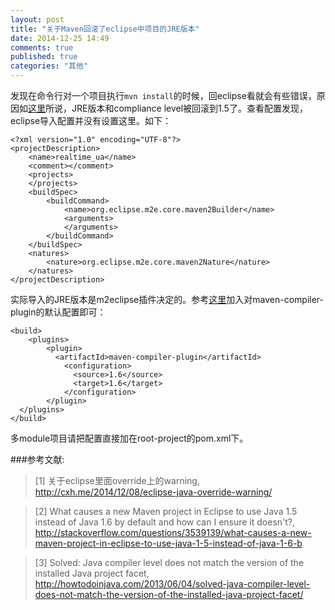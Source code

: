```yaml
---
layout: post
title: "关于Maven回滚了eclipse中项目的JRE版本"
date: 2014-12-25 14:49
comments: true
published: true
categories: "其他"
---
```


  发现在命令行对一个项目执行`mvn install`的时候，回eclipse看就会有些错误，原因如[这里][1]所说，JRE版本和compliance level被回滚到1.5了。查看配置发现，eclipse导入配置并没有设置这里。如下：

	<?xml version="1.0" encoding="UTF-8"?>
	<projectDescription>
		<name>realtime_ua</name>
		<comment></comment>
		<projects>
		</projects>
		<buildSpec>
			<buildCommand>
				<name>org.eclipse.m2e.core.maven2Builder</name>
				<arguments>
				</arguments>
			</buildCommand>
		</buildSpec>
		<natures>
			<nature>org.eclipse.m2e.core.maven2Nature</nature>
		</natures>
	</projectDescription>

  实际导入的JRE版本是m2eclipse插件决定的。参考[这里][2]加入对maven-compiler-plugin的默认配置即可：

	<build>
	    <plugins>
	        <plugin>
	          <artifactId>maven-compiler-plugin</artifactId>
	            <configuration>
	              <source>1.6</source>
	              <target>1.6</target>
	            </configuration>
	        </plugin>
	  </plugins>
	</build>

  多module项目请把配置直接加在root-project的pom.xml下。

<!--more-->

[1]: http://cxh.me/2014/12/08/eclipse-java-override-warning/   "关于eclipse里面override上的warning"
[2]: http://stackoverflow.com/questions/3539139/what-causes-a-new-maven-project-in-eclipse-to-use-java-1-5-instead-of-java-1-6-b "What causes a new Maven project in Eclipse to use Java 1.5 instead of Java 1.6 by default and how can I ensure it doesn't?"
[3]: http://howtodoinjava.com/2013/06/04/solved-java-compiler-level-does-not-match-the-version-of-the-installed-java-project-facet/ "Solved: Java compiler level does not match the version of the installed Java project facet"
###参考文献:

>\[1] 关于eclipse里面override上的warning, <http://cxh.me/2014/12/08/eclipse-java-override-warning/>

>\[2] What causes a new Maven project in Eclipse to use Java 1.5 instead of Java 1.6 by default and how can I ensure it doesn't?, <http://stackoverflow.com/questions/3539139/what-causes-a-new-maven-project-in-eclipse-to-use-java-1-5-instead-of-java-1-6-b>

>\[3] Solved: Java compiler level does not match the version of the installed Java project facet, <http://howtodoinjava.com/2013/06/04/solved-java-compiler-level-does-not-match-the-version-of-the-installed-java-project-facet/>

